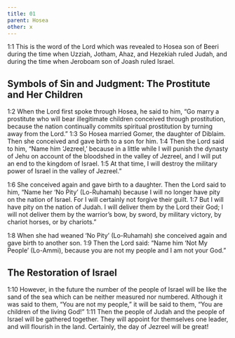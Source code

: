 ```yaml
---
title: 01
parent: Hosea
other: x
---
```


<a name="1:1">1:1</a> This is the word of the Lord which was revealed to Hosea son of Beeri during the time when Uzziah, Jotham, Ahaz, and Hezekiah ruled Judah, and during the time when Jeroboam son of Joash ruled Israel.

## Symbols of Sin and Judgment: The Prostitute and Her Children

<a name="1:2">1:2</a> When the Lord first spoke through Hosea, he said to him, “Go marry a prostitute who will bear illegitimate children conceived through prostitution, because the nation continually commits spiritual prostitution by turning away from the Lord.” <a name="1:3">1:3</a> So Hosea married Gomer, the daughter of Diblaim. Then she conceived and gave birth to a son for him. <a name="1:4">1:4</a> Then the Lord said to him, “Name him ‘Jezreel,’ because in a little while I will punish the dynasty of Jehu on account of the bloodshed in the valley of Jezreel, and I will put an end to the kingdom of Israel. <a name="1:5">1:5</a> At that time, I will destroy the military power of Israel in the valley of Jezreel.”

<a name="1:6">1:6</a> She conceived again and gave birth to a daughter. Then the Lord said to him, “Name her ‘No Pity’ (Lo-Ruhamah) because I will no longer have pity on the nation of Israel. For I will certainly not forgive their guilt. <a name="1:7">1:7</a> But I will have pity on the nation of Judah. I will deliver them by the Lord their God; I will not deliver them by the warrior’s bow, by sword, by military victory, by chariot horses, or by chariots.”

<a name="1:8">1:8</a> When she had weaned ‘No Pity’ (Lo-Ruhamah) she conceived again and gave birth to another son. <a name="1:9">1:9</a> Then the Lord said: “Name him ‘Not My People’ (Lo-Ammi), because you are not my people and I am not your God.”

## The Restoration of Israel

<a name="1:10">1:10</a> However, in the future the number of the people of Israel will be like the sand of the sea which can be neither measured nor numbered. Although it was said to them, “You are not my people,” it will be said to them, “You are children of the living God!” <a name="1:11">1:11</a> Then the people of Judah and the people of Israel will be gathered together. They will appoint for themselves one leader, and will flourish in the land. Certainly, the day of Jezreel will be great!
